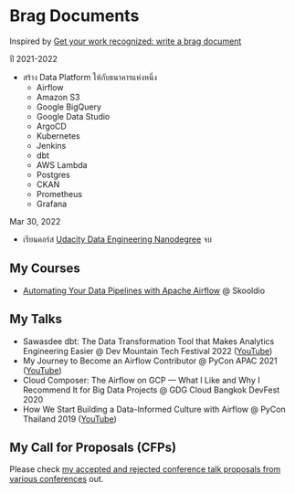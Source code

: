 # Brag Documents

Inspired by [Get your work recognized: write a brag
document](https://jvns.ca/blog/brag-documents/)

ปี 2021-2022

* สร้าง Data Platform ให้กับธนาคารแห่งหนึ่ง
  * Airflow
  * Amazon S3
  * Google BigQuery
  * Google Data Studio
  * ArgoCD
  * Kubernetes
  * Jenkins
  * dbt
  * AWS Lambda
  * Postgres
  * CKAN
  * Prometheus
  * Grafana

Mar 30, 2022

* เรียนคอร์ส [Udacity Data Engineering
  Nanodegree](https://graduation.udacity.com/confirm/DX2LZHEW) จบ

## My Courses

* [Automating Your Data Pipelines with Apache
  Airflow](https://www.skooldio.com/workshops/automating-your-data-pipelines-with-apache-airflow)
  @ Skooldio

## My Talks

* Sawasdee dbt: The Data Transformation Tool that Makes Analytics Engineering
  Easier  @ Dev Mountain Tech Festival 2022
  ([YouTube](https://www.youtube.com/watch?v=0Zv9AoS8MIg))
* My Journey to Become an Airflow Contributor @ PyCon APAC 2021
  ([YouTube](https://www.youtube.com/watch?v=Li5zatNMe5g))
* Cloud Composer: The Airflow on GCP — What I Like and Why I Recommend It for
  Big Data Projects @ GDG Cloud Bangkok DevFest 2020
* How We Start Building a Data-Informed Culture with Airflow @ PyCon Thailand
  2019 ([YouTube](https://www.youtube.com/watch?v=X9GWplnIBM0))

## My Call for Proposals (CFPs)

Please check [my accepted and rejected conference talk proposals from various
conferences](https://github.com/zkan/cfps) out.
